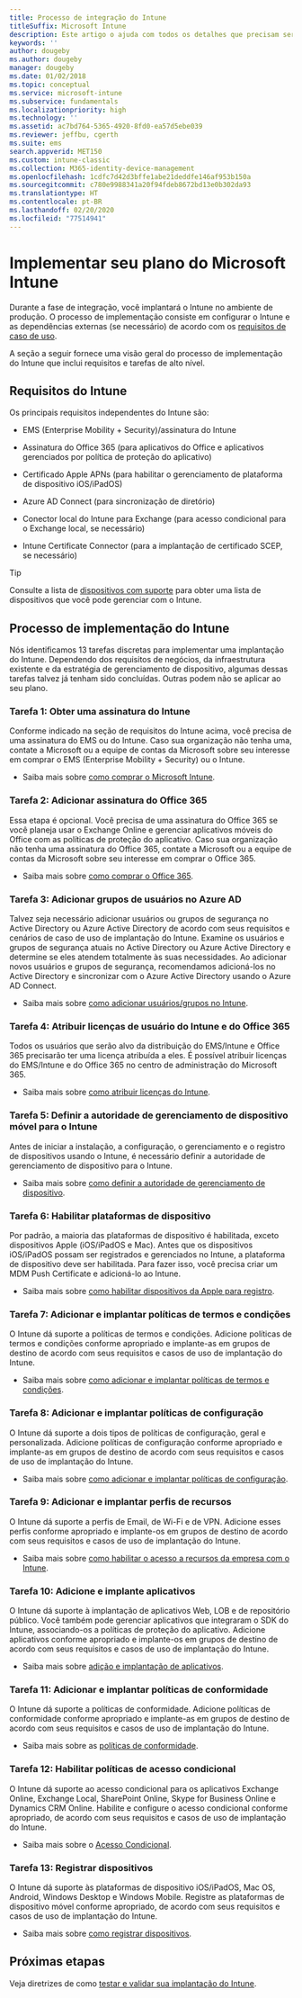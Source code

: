 ```yaml
---
title: Processo de integração do Intune
titleSuffix: Microsoft Intune
description: Este artigo o ajuda com todos os detalhes que precisam ser considerados ao integrar a solução somente na nuvem do Microsoft Intune ao seu ambiente.
keywords: ''
author: dougeby
ms.author: dougeby
manager: dougeby
ms.date: 01/02/2018
ms.topic: conceptual
ms.service: microsoft-intune
ms.subservice: fundamentals
ms.localizationpriority: high
ms.technology: ''
ms.assetid: ac7bd764-5365-4920-8fd0-ea57d5ebe039
ms.reviewer: jeffbu, cgerth
ms.suite: ems
search.appverid: MET150
ms.custom: intune-classic
ms.collection: M365-identity-device-management
ms.openlocfilehash: 1cdfc7d42d3bffe1abe21deddfe146af953b150a
ms.sourcegitcommit: c780e9988341a20f94fdeb8672bd13e0b302da93
ms.translationtype: HT
ms.contentlocale: pt-BR
ms.lasthandoff: 02/20/2020
ms.locfileid: "77514941"
---
```

# <a name="implement-your-microsoft-intune-plan"></a>Implementar seu plano do Microsoft Intune

Durante a fase de integração, você implantará o Intune no ambiente de produção. O processo de implementação consiste em configurar o Intune e as dependências externas (se necessário) de acordo com os [requisitos de caso de uso](planning-guide-requirements.md).

A seção a seguir fornece uma visão geral do processo de implementação do Intune que inclui requisitos e tarefas de alto nível.

## <a name="intune-requirements"></a>Requisitos do Intune

Os principais requisitos independentes do Intune são:

- EMS (Enterprise Mobility + Security)/assinatura do Intune

- Assinatura do Office 365 (para aplicativos do Office e aplicativos gerenciados por política de proteção do aplicativo)

- Certificado Apple APNs (para habilitar o gerenciamento de plataforma de dispositivo iOS/iPadOS)

- Azure AD Connect (para sincronização de diretório)

- Conector local do Intune para Exchange (para acesso condicional para o Exchange local, se necessário)

- Intune Certificate Connector (para a implantação de certificado SCEP, se necessário)

>[!TIP]
> Consulte a lista de [dispositivos com suporte](supported-devices-browsers.md) para obter uma lista de dispositivos que você pode gerenciar com o Intune.

## <a name="intune-implementation-process"></a>Processo de implementação do Intune

Nós identificamos 13 tarefas discretas para implementar uma implantação do Intune. Dependendo dos requisitos de negócios, da infraestrutura existente e da estratégia de gerenciamento de dispositivo, algumas dessas tarefas talvez já tenham sido concluídas. Outras podem não se aplicar ao seu plano.

### <a name="task-1-get-an-intune-subscription"></a>Tarefa 1: Obter uma assinatura do Intune

Conforme indicado na seção de requisitos do Intune acima, você precisa de uma assinatura do EMS ou do Intune. Caso sua organização não tenha uma, contate a Microsoft ou a equipe de contas da Microsoft sobre seu interesse em comprar o EMS (Enterprise Mobility + Security) ou o Intune.

- Saiba mais sobre [como comprar o Microsoft Intune](https://www.microsoft.com/cloud-platform/microsoft-intune-pricing).

### <a name="task-2-add-office-365-subscription"></a>Tarefa 2: Adicionar assinatura do Office 365

Essa etapa é opcional. Você precisa de uma assinatura do Office 365 se você planeja usar o Exchange Online e gerenciar aplicativos móveis do Office com as políticas de proteção do aplicativo. Caso sua organização não tenha uma assinatura do Office 365, contate a Microsoft ou a equipe de contas da Microsoft sobre seu interesse em comprar o Office 365.

- Saiba mais sobre [como comprar o Office 365](https://products.office.com/business/compare-office-365-for-business-plans).

### <a name="task-3-add-users-groups-in-azure-ad"></a>Tarefa 3: Adicionar grupos de usuários no Azure AD

Talvez seja necessário adicionar usuários ou grupos de segurança no Active Directory ou Azure Active Directory de acordo com seus requisitos e cenários de caso de uso de implantação do Intune. Examine os usuários e grupos de segurança atuais no Active Directory ou Azure Active Directory e determine se eles atendem totalmente às suas necessidades. Ao adicionar novos usuários e grupos de segurança, recomendamos adicioná-los no Active Directory e sincronizar com o Azure Active Directory usando o Azure AD Connect.

- Saiba mais sobre [como adicionar usuários/grupos no Intune](users-add.md).
<!---why not send them to the AAD connect topic? Question out to Andre: https://docs.microsoft.com/azure/active-directory/connect/active-directory-aadconnect--->


### <a name="task-4-assign-intune-and-office-365-user-licenses"></a>Tarefa 4: Atribuir licenças de usuário do Intune e do Office 365

Todos os usuários que serão alvo da distribuição do EMS/Intune e Office 365 precisarão ter uma licença atribuída a eles. É possível atribuir licenças do EMS/Intune e do Office 365 no centro de administração do Microsoft 365.

- Saiba mais sobre [como atribuir licenças do Intune](licenses-assign.md).

### <a name="task-5-set-mobile-device-management-authority-to-intune"></a>Tarefa 5: Definir a autoridade de gerenciamento de dispositivo móvel para o Intune

Antes de iniciar a instalação, a configuração, o gerenciamento e o registro de dispositivos usando o Intune, é necessário definir a autoridade de gerenciamento de dispositivo para o Intune.

- Saiba mais sobre [como definir a autoridade de gerenciamento de dispositivo](mdm-authority-set.md).

### <a name="task-6-enable-device-platforms"></a>Tarefa 6: Habilitar plataformas de dispositivo

Por padrão, a maioria das plataformas de dispositivo é habilitada, exceto dispositivos Apple (iOS/iPadOS e Mac). Antes que os dispositivos iOS/iPadOS possam ser registrados e gerenciados no Intune, a plataforma de dispositivo deve ser habilitada. Para fazer isso, você precisa criar um MDM Push Certificate e adicioná-lo ao Intune.

- Saiba mais sobre [como habilitar dispositivos da Apple para registro](../enrollment/apple-mdm-push-certificate-get.md).

### <a name="task-7-add-and-deploy-terms-and-conditions-policies"></a>Tarefa 7: Adicionar e implantar políticas de termos e condições

O Intune dá suporte a políticas de termos e condições. Adicione políticas de termos e condições conforme apropriado e implante-as em grupos de destino de acordo com seus requisitos e casos de uso de implantação do Intune.

- Saiba mais sobre [como adicionar e implantar políticas de termos e condições](../enrollment/terms-and-conditions-create.md).

### <a name="task-8-add-and-deploy-configuration-policies"></a>Tarefa 8: Adicionar e implantar políticas de configuração

O Intune dá suporte a dois tipos de políticas de configuração, geral e personalizada. Adicione políticas de configuração conforme apropriado e implante-as em grupos de destino de acordo com seus requisitos e casos de uso de implantação do Intune.

- Saiba mais sobre [como adicionar e implantar políticas de configuração](../configuration/device-profiles.md).

### <a name="task-9-add-and-deploy-resource-profiles"></a>Tarefa 9: Adicionar e implantar perfis de recursos

O Intune dá suporte a perfis de Email, de Wi-Fi e de VPN. Adicione esses perfis conforme apropriado e implante-os em grupos de destino de acordo com seus requisitos e casos de uso de implantação do Intune.

- Saiba mais sobre [como habilitar o acesso a recursos da empresa com o Intune](../configuration/device-profiles.md).

### <a name="task-10-add-and-deploy-apps"></a>Tarefa 10: Adicione e implante aplicativos

O Intune dá suporte à implantação de aplicativos Web, LOB e de repositório público. Você também pode gerenciar aplicativos que integraram o SDK do Intune, associando-os a políticas de proteção do aplicativo. Adicione aplicativos conforme apropriado e implante-os em grupos de destino de acordo com seus requisitos e casos de uso de implantação do Intune.

- Saiba mais sobre [adição e implantação de aplicativos](../apps/app-management.md).

### <a name="task-11-add-and-deploy-compliance-policies"></a>Tarefa 11: Adicionar e implantar políticas de conformidade

O Intune dá suporte a políticas de conformidade. Adicione políticas de conformidade conforme apropriado e implante-as em grupos de destino de acordo com seus requisitos e casos de uso de implantação do Intune.

- Saiba mais sobre as [políticas de conformidade](../protect/device-compliance-get-started.md).

### <a name="task-12-enable-conditional-access-policies"></a>Tarefa 12: Habilitar políticas de acesso condicional

O Intune dá suporte ao acesso condicional para os aplicativos Exchange Online, Exchange Local, SharePoint Online, Skype for Business Online e Dynamics CRM Online. Habilite e configure o acesso condicional conforme apropriado, de acordo com seus requisitos e casos de uso de implantação do Intune.

- Saiba mais sobre o [Acesso Condicional](../protect/conditional-access.md).

### <a name="task-13-enroll-devices"></a>Tarefa 13: Registrar dispositivos

O Intune dá suporte às plataformas de dispositivo iOS/iPadOS, Mac OS, Android, Windows Desktop e Windows Mobile. Registre as plataformas de dispositivo móvel conforme apropriado, de acordo com seus requisitos e casos de uso de implantação do Intune.

- Saiba mais sobre [como registrar dispositivos](../enrollment/device-enrollment.md).


## <a name="next-steps"></a>Próximas etapas
Veja diretrizes de como [testar e validar sua implantação do Intune](planning-guide-test-validation.md).
